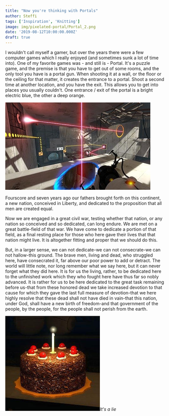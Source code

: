 ```yaml
---
title: "Now you're thinking with Portals"
author: Steffi
tags: ['Inspiration', 'Knitting']
image: img/pixelated-portal/Portal_2.png
date: '2019-08-12T10:00:00.000Z'
draft: true
---
```


I wouldn't call myself a gamer, but over the years there were a few computer games which I really enjoyed (and sometimes sunk a lot of time into). One of my favorite games was - and still is - Portal.
It's a puzzle game, and the premise is that you have to get out of some rooms, and the only tool you have is a portal gun. When shooting it at a wall, or the floor or the ceiling for that matter, it creates the entrance to a portal. Shoot a second time at another location, and you have the exit. This allows you to get into places you usually couldn't. One entrance / exit of the portal is a bright electric blue, the other a deep orange.

![Portal Screenshot](./img/pixelated-portal/portal_screenshot.jpg)

Fourscore and seven years ago our fathers brought forth on this continent, a new nation, conceived in Liberty, and dedicated to the proposition that all men are created equal.

Now we are engaged in a great civil war, testing whether that nation, or any nation so conceived and so dedicated, can long endure. We are met on a great battle-field of that war. We have come to dedicate a portion of that field, as a final resting place for those who here gave their lives that that nation might live. It is altogether fitting and proper that we should do this.

But, in a larger sense, we can not dedicate-we can not consecrate-we can not hallow-this ground. The brave men, living and dead, who struggled here, have consecrated it, far above our poor power to add or detract. The world will little note, nor long remember what we say here, but it can never forget what they did here. It is for us the living, rather, to be dedicated here to the unfinished work which they who fought here have thus far so nobly advanced. It is rather for us to be here dedicated to the great task remaining before us-that from these honored dead we take increased devotion to that cause for which they gave the last full measure of devotion-that we here highly resolve that these dead shall not have died in vain-that this nation, under God, shall have a new birth of freedom-and that government of the people, by the people, for the people shall not perish from the earth.

![It's a lie](./img/pixelated-portal/its_a_lie.jpg)_It's a lie_
